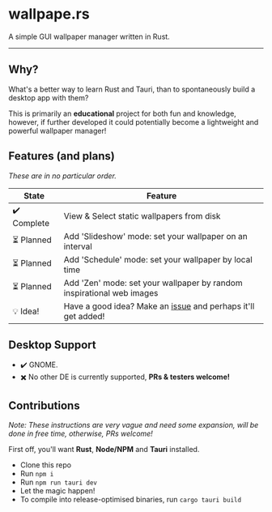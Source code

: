 # wallpape.rs
A simple GUI wallpaper manager written in Rust.

----

## Why?
What's a better way to learn Rust and Tauri, than to spontaneously build a desktop app with them?

This is primarily an **educational** project for both fun and knowledge, however, if further developed it could potentially become a lightweight and powerful wallpaper manager!

## Features (and plans)

*These are in no particular order.*

| State  | Feature |
| ------------- | ------------- |
| ✔️ Complete | View & Select static wallpapers from disk |
| ⏳ Planned | Add 'Slideshow' mode: set your wallpaper on an interval |
| ⏳ Planned | Add 'Schedule' mode: set your wallpaper by local time |
| ⏳ Planned | Add 'Zen' mode: set your wallpaper by random inspirational web images |
| 💡 Idea! | Have a good idea? Make an [issue](https://github.com/JSKitty/wallpape.rs/issues) and perhaps it'll get added! |

## Desktop Support
- ✔️ GNOME.
- ✖️ No other DE is currently supported, **PRs & testers welcome!**

## Contributions

*Note: These instructions are very vague and need some expansion, will be done in free time, otherwise, PRs welcome!*

First off, you'll want **Rust**, **Node/NPM** and **Tauri** installed.

- Clone this repo
- Run `npm i`
- Run `npm run tauri dev`
- Let the magic happen!
- To compile into release-optimised binaries, run `cargo tauri build`
